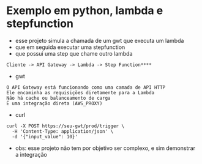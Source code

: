 # Exemplo em python, lambda e stepfunction
- esse projeto simula a chamada de um gwt que executa um lambda
- que em seguida executar uma stepfunction
- que possui uma step que chame outro lambda
````
Cliente -> API Gateway -> Lambda -> Step Function****
````
- gwt
````
O API Gateway está funcionando como uma camada de API HTTP
Ele encaminha as requisições diretamente para a Lambda
Não há cache ou balanceamento de carga
É uma integração direta (AWS_PROXY)
````
- curl
```commandline
curl -X POST https://seu-gwt/prod/trigger \
  -H 'Content-Type: application/json' \
  -d '{"input_value": 10}'
```
- obs: esse projeto não tem por objetivo ser complexo, e sim demonstrar a integração